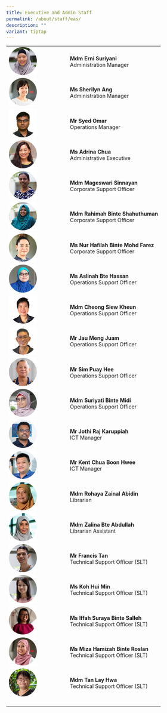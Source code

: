```yaml
---
title: Executive and Admin Staff
permalink: /about/staff/eas/
description: ""
variant: tiptap
---
```

<table>
<tbody>
<tr>
<td rowspan="1" colspan="1">
<div class="isomer-image-wrapper">
<img style="width:50%" height="auto" width="100%" src="/images/Staff/cmc-erni-suriyani_s%20(1).jpg">
</div>
</td>
<td rowspan="1" colspan="1">
<p><strong>Mdm Erni Suriyani<br></strong>Administration Manager</p>
</td>
</tr>
<tr>
<td rowspan="1" colspan="1">
<div class="isomer-image-wrapper">
<img style="width: 50%;" height="auto" width="100%" alt="" src="/images/Staff/EAS-SherilynAng_s.jpg">
</div>
</td>
<td rowspan="1" colspan="1">
<p><strong>Ms Sherilyn Ang<br></strong>Administration Manager</p>
</td>
</tr>
<tr>
<td rowspan="1" colspan="1">
<div class="isomer-image-wrapper">
<img style="width:50%" height="auto" width="100%" src="/images/Staff/EAS_Syed.jpg">
</div>
</td>
<td rowspan="1" colspan="1">
<p><strong>Mr Syed Omar</strong> 
<br>Operations Manager</p>
<p></p>
</td>
</tr>
<tr>
<td rowspan="1" colspan="1">
<div class="isomer-image-wrapper">
<img style="width:50%" height="auto" width="100%" src="/images/Staff/EAS_AdrinaChua.jpg">
</div>
</td>
<td rowspan="1" colspan="1">
<p><strong>Ms Adrina Chua</strong> 
<br>Administrative Executive</p>
</td>
</tr>
<tr>
<td rowspan="1" colspan="1">
<div class="isomer-image-wrapper">
<img style="width:50%" height="auto" width="100%" src="/images/Staff/EAS-Mageswari_s.jpg">
</div>
</td>
<td rowspan="1" colspan="1">
<p><strong>Mdm Mageswari Sinnayan</strong> 
<br>Corporate Support Officer</p>
</td>
</tr>
<tr>
<td rowspan="1" colspan="1">
<div class="isomer-image-wrapper">
<img style="width:50%" height="auto" width="100%" src="/images/Staff/EAS-Rahimah_s.jpg">
</div>
</td>
<td rowspan="1" colspan="1">
<p><strong>Mdm Rahimah Binte Shahuthuman</strong> 
<br>Corporate Support Officer</p>
</td>
</tr>
<tr>
<td rowspan="1" colspan="1">
<div class="isomer-image-wrapper">
<img style="width:50%" height="auto" width="100%" src="/images/Staff/EAS-Hafilah_s.jpg">
</div>
</td>
<td rowspan="1" colspan="1">
<p><strong>Ms Nur Hafilah Binte Mohd Farez</strong> 
<br>Corporate Support Officer</p>
</td>
</tr>
<tr>
<td rowspan="1" colspan="1">
<div class="isomer-image-wrapper">
<img style="width:50%" height="auto" width="100%" src="/images/Staff/aslinah_s.jpg">
</div>
</td>
<td rowspan="1" colspan="1">
<p><strong>Ms Aslinah Bte Hassan</strong> 
<br>Operations Support Officer</p>
</td>
</tr>
<tr>
<td rowspan="1" colspan="1">
<div class="isomer-image-wrapper">
<img style="width:50%" height="auto" width="100%" src="/images/Staff/eas-cheongsiewkheun.jpg">
</div>
</td>
<td rowspan="1" colspan="1">
<p><strong>Mdm Cheong Siew Kheun</strong> 
<br>Operations Support Officer</p>
</td>
</tr>
<tr>
<td rowspan="1" colspan="1">
<div class="isomer-image-wrapper">
<img style="width:50%" height="auto" width="100%" src="/images/Staff/eas-jaumengjuam.jpg">
</div>
</td>
<td rowspan="1" colspan="1">
<p><strong>Mr Jau Meng Juam</strong> 
<br>Operations Support Officer</p>
</td>
</tr>
<tr>
<td rowspan="1" colspan="1">
<div class="isomer-image-wrapper">
<img style="width:50%" height="auto" width="100%" src="/images/Staff/EAS-Sim-Puay-Hee_s.jpg">
</div>
</td>
<td rowspan="1" colspan="1">
<p><strong>Mr Sim Puay Hee</strong> 
<br>Operations Support Officer</p>
</td>
</tr>
<tr>
<td rowspan="1" colspan="1">
<div class="isomer-image-wrapper">
<img style="width:50%" height="auto" width="100%" src="/images/Staff/Suriyati_s.jpg">
</div>
</td>
<td rowspan="1" colspan="1">
<p><strong>Mdm Suriyati Binte Midi</strong> 
<br>Operations Support Officer</p>
</td>
</tr>
<tr>
<td rowspan="1" colspan="1">
<div class="isomer-image-wrapper">
<img style="width:50%" height="auto" width="100%" src="/images/Staff/Jothi_s.jpg">
</div>
</td>
<td rowspan="1" colspan="1">
<p><strong>Mr Jothi Raj Karuppiah</strong> 
<br>ICT Manager</p>
</td>
</tr>
<tr>
<td rowspan="1" colspan="1">
<div class="isomer-image-wrapper">
<img style="width: 50%;" height="auto" width="100%" alt="" src="/images/Staff/kent_s.jpg">
</div>
</td>
<td rowspan="1" colspan="1">
<p><strong>Mr Kent Chua Boon Hwee</strong> 
<br>ICT Manager</p>
</td>
</tr>
<tr>
<td rowspan="1" colspan="1">
<div class="isomer-image-wrapper">
<img style="width: 50%;" height="auto" width="100%" alt="" src="/images/Staff/rohaya_s.jpg">
</div>
</td>
<td rowspan="1" colspan="1">
<p><strong>Mdm Rohaya Zainal Abidin</strong> 
<br>Librarian</p>
</td>
</tr>
<tr>
<td rowspan="1" colspan="1">
<div class="isomer-image-wrapper">
<img style="width: 50%;" height="auto" width="100%" alt="" src="/images/Staff/zalina_s.jpg">
</div>
</td>
<td rowspan="1" colspan="1">
<p><strong>Mdm Zalina Bte Abdullah</strong> 
<br>Librarian Assistant</p>
</td>
</tr>
<tr>
<td rowspan="1" colspan="1">
<div class="isomer-image-wrapper">
<img style="width:50%" height="auto" width="100%" src="/images/Staff/EAS-Francis-Tan_s.jpg">
</div>
</td>
<td rowspan="1" colspan="1">
<p><strong>Mr Francis Tan</strong> 
<br>Technical Support Officer (SLT)</p>
</td>
</tr>
<tr>
<td rowspan="1" colspan="1">
<div class="isomer-image-wrapper">
<img style="width:50%" height="auto" width="100%" src="/images/Staff/EAS-Koh-Hui-Min_s.jpg">
</div>
</td>
<td rowspan="1" colspan="1">
<p><strong>Ms Koh Hui Min</strong> 
<br>Technical Support Officer (SLT)</p>
</td>
</tr>
<tr>
<td rowspan="1" colspan="1">
<div class="isomer-image-wrapper">
<img style="width:50%" height="auto" width="100%" src="/images/Staff/EAS-Iffah_s.jpg">
</div>
</td>
<td rowspan="1" colspan="1">
<p><strong>Ms Iffah Suraya Binte Salleh</strong> 
<br>Technical Support Officer (SLT)</p>
</td>
</tr>
<tr>
<td rowspan="1" colspan="1">
<div class="isomer-image-wrapper">
<img style="width:50%" height="auto" width="100%" src="/images/Staff/EAS-Miza_s.jpg">
</div>
</td>
<td rowspan="1" colspan="1">
<p><strong>Ms Miza Hamizah Binte Roslan</strong> 
<br>Technical&nbsp;Support Officer (SLT)</p>
</td>
</tr>
<tr>
<td rowspan="1" colspan="1">
<div class="isomer-image-wrapper">
<img style="width:50%" height="auto" width="100%" src="/images/Staff/eas-layhwa_s.jpg">
</div>
</td>
<td rowspan="1" colspan="1">
<p><strong>Mdm Tan Lay Hwa</strong> 
<br>Technical&nbsp;Support Officer (SLT)</p>
</td>
</tr>
<tr>
<td rowspan="1" colspan="1">
<p></p>
</td>
<td rowspan="1" colspan="1">
<p></p>
</td>
</tr>
</tbody>
</table>
<p></p>
<p></p>
<p></p>
<p></p>
